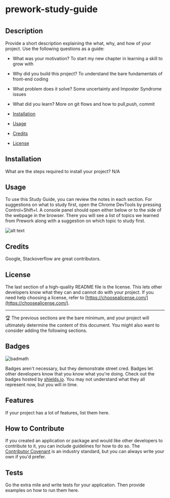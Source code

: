 # prework-study-guide
# <Project First Steps>

## Description

Provide a short description explaining the what, why, and how of your project. Use the following questions as a guide:

- What was your motivation? To start my new chapter in learning a skill to grow with
- Why did you build this project? To understand the bare fundamentals of front-end coding
- What problem does it solve? Some uncertainty and Imposter Syndrome issues
- What did you learn? More on git flows and how to pull,push, commit


- [Installation](#installation)
- [Usage](#usage)
- [Credits](#credits)
- [License](#license)

## Installation

What are the steps required to install your project? N/A

## Usage

To use this Study Guide, you can review the notes in each section. For suggestions on what to study first, open the Chrome DevTools by pressing Control+Shift+I. A console panel should open either below or to the side of the webpage in the browser. There you will see a list of topics we learned from Prework along with a suggestion on which topic to study first.

![alt text](assets/images/screenshot.png)

## Credits

Google, Stackoverflow are great contributors.

## License

The last section of a high-quality README file is the license. This lets other developers know what they can and cannot do with your project. If you need help choosing a license, refer to [https://choosealicense.com/](https://choosealicense.com/).

---

🏆 The previous sections are the bare minimum, and your project will ultimately determine the content of this document. You might also want to consider adding the following sections.

## Badges

![badmath](https://img.shields.io/github/languages/top/nielsenjared/badmath)

Badges aren't necessary, but they demonstrate street cred. Badges let other developers know that you know what you're doing. Check out the badges hosted by [shields.io](https://shields.io/). You may not understand what they all represent now, but you will in time.

## Features

If your project has a lot of features, list them here.

## How to Contribute

If you created an application or package and would like other developers to contribute to it, you can include guidelines for how to do so. The [Contributor Covenant](https://www.contributor-covenant.org/) is an industry standard, but you can always write your own if you'd prefer.

## Tests

Go the extra mile and write tests for your application. Then provide examples on how to run them here.